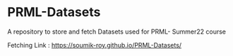 # PRML-Datasets
A repository to store and fetch Datasets used for PRML- Summer22 course

Fetching Link : https://soumik-roy.github.io/PRML-Datasets/ <Relative Path of required dataset>
